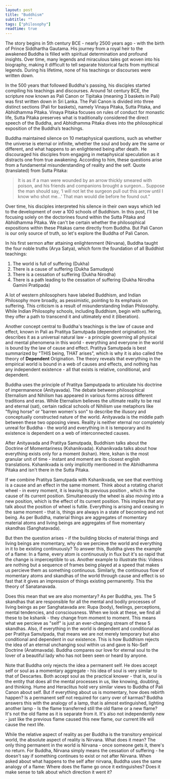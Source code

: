 ```yaml
---
layout: post
title: "Buddhism"
subtitle: ""
tags: ["philosophy"]
readtime: true
---
```


The story begins in 5th century BCE - nearly 2500 years ago - with the birth of Prince Siddhartha Gautama. His journey from a royal heir to the awakened Buddha is filled with spiritual determination and profound insights. Over time, many legends and miraculous tales got woven into his biography, making it difficult to tell separate historical facts from mythical legends. During his lifetime, none of his teachings or discourses were written down. 

In the 500 years that followed Buddha's passing, his disciples started compiling his teachings and discourses. Around 1st century BCE, the scripture now known as Pali Canon or Tipitaka (meaning 3 baskets in Pali) was first written down in Sri Lanka. The Pali Canon is divided into three distinct sections (Pali for baskets), namely Vinaya Pitaka, Sutta Pitaka, and Abhidhamma Pitaka. Vinaya Pitaka focuses on rules of conduct for monastic life, Sutta Pitaka preserves what is traditionally considered the direct speech of the Buddha, and Abhidhamma Pitaka dives into the philosophical exposition of the Buddha’s teachings. 

Buddha maintained silence on 10 metaphysical questions, such as whether the universe is eternal or infinite, whether the soul and body are the same or different, and what happens to an enlightened being after death. He discouraged his disciples from engaging in metaphysical speculation as it distracts one from true awakening. According to him, these questions arise from a fundamental misunderstanding of reality and the self. Quote (translated) from Sutta Pitaka:
> It is as if a man were wounded by an arrow thickly smeared with poison, and his friends and companions brought a surgeon... Suppose the man should say, ‘I will not let the surgeon pull out this arrow until I know who shot me...’ That man would die before he found out.”

Over time, his disciples interpreted his silence in their own ways which led to the development of over a 100 schools of Buddhism. In this post, I'll be focusing solely on the doctorines found within the Sutta Pitaka and Abhidhamma Pitaka. We can't be certain whether the philosophical expositions within these Pitakas came directly from Buddha. But Pali Canon is our only source of truth, so let's explore the Buddha of Pali Canon.

In his first sermon after attaining enlightenment (Nirvana), Buddha taught the four noble truths (Arya Satya), which form the foundation of all Buddhist teachings:
1. The world is full of suffering (Dukha)
2. There is a cause of suffering (Dukha Samudaya)
3. There is a cessation of suffering (Dukha Nirodha)
4. There is a path leading to the cessation of suffering (Dukha Nirodha Gamini Pratipada)

A lot of western philosophers have labeled Buddhism, and Indian Philosophy more broadly, as pessimistic, pointing to its emphasis on suffering. This criticism is a result of misunderstanding Indian Philosophy. While Indian Philosophy schools, including Buddhism, begin with suffering, they offer a path to transcend it and ultimately end it (liberation).

Another concept central to Buddha's teachings is the law of cause and effect, known in Pali as Pratitya Samutpada (dependent origination). He describes it as a universal natural law - a principle governing all physical and mental phenomena in this world - everything and everyone in the world is bound by the law of cause and effect. Pratitya Samutpada is best summarized by "THIS being, THAT arises", which is why it is also called the theory of **Dependent** Origination. The theory reveals that everything in the empirical world is bound in a web of causes and effects, and nothing has any independent existence - all that exists is relative, conditional, and dependent.

<edit from here>

Buddha uses the principle of Pratitya Samputpada to articulate his doctrine of impermanence (Anityavada). The debate between philosophical Eternalism and Nihilism has appeared in various forms across different traditions and eras. While Eternalism believes the ultimate reality to be real and eternal (sat), certain radical schools of Nihilism use metaphors like "flying horse" or "barren women's son" to describe the illusory and conceptually constructed nature of the world. Anityavada is the middle path between these two opposing views. Reality is neither eternal nor completely unreal for Buddha - the world and everything in it is temporary and its existence is dependent on a web of interconnected causes.

After Anityavada and Pratitya Samutpada, Buddhism talks about the Doctrine of Momentariness (Kshanikvada). Kshanikvada talks about how everything exists only for a moment (kshan). Here, kshan is the most granular unit of time - instant and moment are its closest english translations. Kshanikvada is only implicitly mentioned in the Abhidhamma Pitaka and isn't there in the Sutta Pitaka.

If we combine Pratitya Samutpada with Kshanikvada, we see that everthing is a cause and an effect in the same moment. Think about a rotating chariot wheel - in every moment, it is leaving its previous position , which is the cause of its current position. Simultaneously the wheel is also moving into a new position, which is the effect of its current position. This implies that any talk about the position of wheel is futile. Everything is arising and ceasing in the same moment - that is, things are always in a state of becoming and not being. As per Buddha, material things are aggregates of momentary material atoms and living beings are aggregates of five momentary skandhas (Sanghatavada). 

But then the question arises - if the building blocks of material things and living beings are momentary, why do we percieve the world and everything in it to be existing continuously? To answer this, Buddha gives the example of a flame: In a flame, every atom is continuously in flux but it's so rapid that the change is imperceptible to us. Another example to illustrate this: Videos are nothing but a sequence of frames being played at a speed that makes us percieve them as something continuous. Similarly, the continuous flow of momentary atoms and skandhas of the world through cause and effect is so fast that it gives an impression of things existing permanently. This the theory of Sanatanavada.

Does this mean that we are also momentary? As per Buddha, yes. The 5 skandhas that are responsible for all the mental and bodily processes of living beings as per Sanghatavada are: Rupa (body), feelings, perceptions, mental tendencies, and consciousness. When we look at these, we find all these to be kshanik - they change from moment to moment. This means what we percieve as "self" is just an ever-changing stream of these 5 skandhas. Also, if everything in the world is dependent and conditional as per Pratitya Samutpada, that means we are not merely temporary but also conditional and dependent in our existence. This is how Buddhism rejects the idea of an eternal unchanging soul within us and gave is No-Self Doctrine (Anatmavada). Buddha compares our love for eternal soul to the lover of a beautiful lady who has not been seen or heard by anyone. 

Note that Buddha only rejects the idea a permanent self. He does accept self or soul as a momentary aggregate - his idea of soul is very similar to that of Descartes. Both accept soul as the practical knower - that is, soul is the entity that does all the mental processes in us, like knowing, doubting, and thinking. Hume and Heraclitus hold very similar views to Buddha of Pali Canon about self. But if everything about us is momentary, how does rebirth happen? Is a permanent self not required for carry over of karmas? Buddha answers this with the analogy of a lamp, that is almost extinguished, lighting another lamp - Is the flame transferred still the old flame or a new flame? It's not the old flame as it is separate from it. It's also not independently new - just like the previous flame caused this new flame, our current life will cause the next life.

While the relative aspect of reality as per Buddha is the transitory empirical world, the absolute aspect of reality is Nirvana. What does it mean? The only thing permanent in the world is Nirvana - once someone gets it, there's no return. For Buddha, Nirvana simply means the cessation of suffering - he doesn't say if something continues to exist or not after Nirvana. When asked about what happens to the self after nirvana, Buddha uses the same analogy of a flame: Where does the flame go once it extinguishes? Does it make sense to talk about which direction it went it? 
